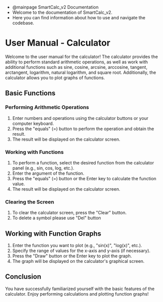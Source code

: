  * @mainpage SmartCalc_v2 Documentation
 * Welcome to the documentation of SmartCalc_v2. 
 * Here you can find information about how to use and navigate the codebase.

 
# User Manual - Calculator

Welcome to the user manual for the calculator! The calculator provides the ability to perform standard arithmetic operations, as well as work with additional functions such as sine, cosine, arcsine, arccosine, tangent, arctangent, logarithm, natural logarithm, and square root. Additionally, the calculator allows you to plot graphs of functions.

## Basic Functions

### Performing Arithmetic Operations

1. Enter numbers and operations using the calculator buttons or your computer keyboard.
2. Press the "equals" (=) button to perform the operation and obtain the result.
3. The result will be displayed on the calculator screen.

### Working with Functions

1. To perform a function, select the desired function from the calculator panel (e.g., sin, cos, log, etc.).
2. Enter the argument of the function.
3. Press the "equals" (=) button or the Enter key to calculate the function value.
4. The result will be displayed on the calculator screen.

### Clearing the Screen

1. To clear the calculator screen, press the "Clear" button.
2. To delete a symbol please use "Del" button

## Working with Function Graphs

1. Enter the function you want to plot (e.g., "sin(x)", "log(x)", etc.).
2. Specify the range of values for the x-axis and y-axis (if necessary).
3. Press the "Draw" button or the Enter key to plot the graph.
4. The graph will be displayed on the calculator's graphical screen.


## Conclusion

You have successfully familiarized yourself with the basic features of the calculator. Enjoy performing calculations and plotting function graphs!
